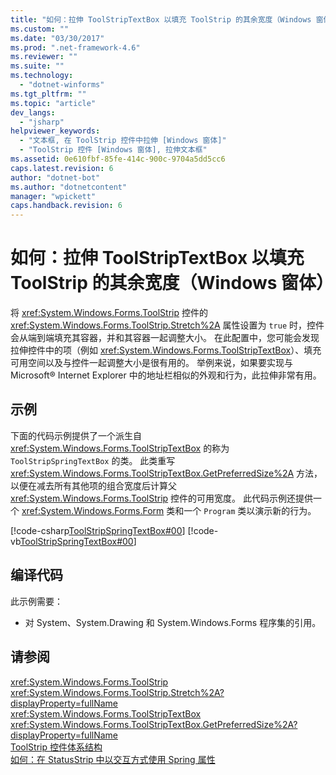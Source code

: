 ```yaml
---
title: "如何：拉伸 ToolStripTextBox 以填充 ToolStrip 的其余宽度（Windows 窗体） | Microsoft Docs"
ms.custom: ""
ms.date: "03/30/2017"
ms.prod: ".net-framework-4.6"
ms.reviewer: ""
ms.suite: ""
ms.technology: 
  - "dotnet-winforms"
ms.tgt_pltfrm: ""
ms.topic: "article"
dev_langs: 
  - "jsharp"
helpviewer_keywords: 
  - "文本框, 在 ToolStrip 控件中拉伸 [Windows 窗体]"
  - "ToolStrip 控件 [Windows 窗体], 拉伸文本框"
ms.assetid: 0e610fbf-85fe-414c-900c-9704a5dd5cc6
caps.latest.revision: 6
author: "dotnet-bot"
ms.author: "dotnetcontent"
manager: "wpickett"
caps.handback.revision: 6
---
```

# 如何：拉伸 ToolStripTextBox 以填充 ToolStrip 的其余宽度（Windows 窗体）
将 <xref:System.Windows.Forms.ToolStrip> 控件的 <xref:System.Windows.Forms.ToolStrip.Stretch%2A> 属性设置为 `true` 时，控件会从端到端填充其容器，并和其容器一起调整大小。  在此配置中，您可能会发现拉伸控件中的项（例如 <xref:System.Windows.Forms.ToolStripTextBox>）、填充可用空间以及与控件一起调整大小是很有用的。  举例来说，如果要实现与 Microsoft® Internet Explorer 中的地址栏相似的外观和行为，此拉伸非常有用。  
  
## 示例  
 下面的代码示例提供了一个派生自 <xref:System.Windows.Forms.ToolStripTextBox> 的称为 `ToolStripSpringTextBox` 的类。  此类重写 <xref:System.Windows.Forms.ToolStripTextBox.GetPreferredSize%2A> 方法，以便在减去所有其他项的组合宽度后计算父 <xref:System.Windows.Forms.ToolStrip> 控件的可用宽度。  此代码示例还提供一个 <xref:System.Windows.Forms.Form> 类和一个 `Program` 类以演示新的行为。  
  
 [!code-csharp[ToolStripSpringTextBox#00](../../../../samples/snippets/csharp/VS_Snippets_Winforms/ToolStripSpringTextBox/cs/ToolStripSpringTextBox.cs#00)]
 [!code-vb[ToolStripSpringTextBox#00](../../../../samples/snippets/visualbasic/VS_Snippets_Winforms/ToolStripSpringTextBox/vb/ToolStripSpringTextBox.vb#00)]  
  
## 编译代码  
 此示例需要：  
  
-   对 System、System.Drawing 和 System.Windows.Forms 程序集的引用。  
  
## 请参阅  
 <xref:System.Windows.Forms.ToolStrip>   
 <xref:System.Windows.Forms.ToolStrip.Stretch%2A?displayProperty=fullName>   
 <xref:System.Windows.Forms.ToolStripTextBox>   
 <xref:System.Windows.Forms.ToolStripTextBox.GetPreferredSize%2A?displayProperty=fullName>   
 [ToolStrip 控件体系结构](../../../../docs/framework/winforms/controls/toolstrip-control-architecture.md)   
 [如何：在 StatusStrip 中以交互方式使用 Spring 属性](../../../../docs/framework/winforms/controls/how-to-use-the-spring-property-interactively-in-a-statusstrip.md)